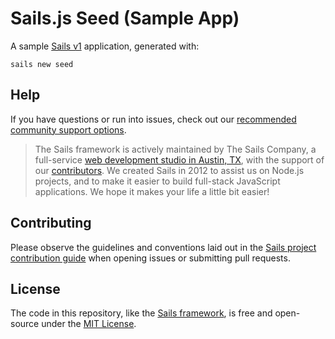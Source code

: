 # Sails.js Seed (Sample App)

A sample [Sails v1](http://sailsjs.com) application, generated with:

```
sails new seed
```


## Help
If you have questions or run into issues, check out our [recommended community support options](http://sailsjs.com/support).

> The Sails framework is actively maintained by The Sails Company, a full-service [web development studio in Austin, TX](http://sailsjs.com/studio), with the support of our [contributors](http://sailsjs.com/documentation/contributing). We created Sails in 2012 to assist us on Node.js projects, and to make it easier to build full-stack JavaScript applications. We hope it makes your life a little bit easier!


## Contributing
Please observe the guidelines and conventions laid out in the [Sails project contribution guide](http://sailsjs.com/documentation/contributing) when opening issues or submitting pull requests.


## License
The code in this repository, like the [Sails framework](http://sailsjs.com/whats-that), is free and open-source under the [MIT License](http://sailsjs.com/license).

